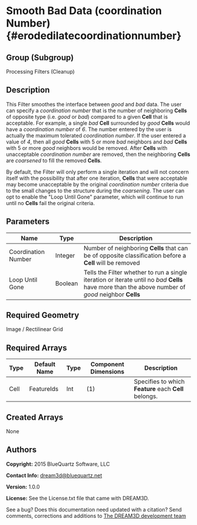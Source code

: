 Smooth Bad Data (coordination Number) {#erodedilatecoordinationnumber}
=============

## Group (Subgroup) ##
Processing Filters (Cleanup)

## Description ##
This Filter smoothes the interface between *good* and *bad* data. The user can specify a *coordination number* that is the number of neighboring **Cells** of opposite type (i.e. *good* or *bad*) compared to a given **Cell** that is acceptable.  For example, a single *bad* **Cell** surrounded by *good* **Cells** would have a *coordination number* of *6*.  The number entered by the user is actually the maximum tolerated *coordination number*.  If the user entered a value of *4*, then all *good* **Cells** with 5 or more *bad* neighbors and *bad* **Cells** with 5 or more *good* neighbors would be removed.  After **Cells** with unacceptable *coordination number* are removed, then the neighboring **Cells** are *coarsened* to fill the removed **Cells**.  

By default, the Filter will only perform a single iteration and will not concern itself with the possibility that after one iteration, **Cells** that were acceptable may become unacceptable by the original *coordination number* criteria due to the small changes to the structure during the *coarsening*.  The user can opt to enable the "Loop Until Gone" parameter, which will continue to run until no **Cells** fail the original criteria.

## Parameters ##
| Name | Type | Description |
|------|------|------|
| Coordination Number | Integer | Number of neighboring **Cells** that can be of opposite classification before a **Cell** will be removed |
| Loop Until Gone | Boolean | Tells the Filter whether to run a single iteration or iterate until no *bad* **Cells** have more than the above number of *good* neighbor **Cells** |

## Required Geometry ##
Image / Rectilinear Grid 

## Required Arrays ##
| Type | Default Name | Type | Component Dimensions | Description |
|------|--------------|-------------|---------|-----|
| Cell | FeatureIds | Int | (1) | Specifies to which **Feature** each **Cell** belongs. |

## Created Arrays ##
None

## Authors ##
**Copyright:** 2015 BlueQuartz Software, LLC

**Contact Info:** dream3d@bluequartz.net

**Version:** 1.0.0

**License:**  See the License.txt file that came with DREAM3D.




See a bug? Does this documentation need updated with a citation? Send comments, corrections and additions to [The DREAM3D development team](mailto:dream3d@bluequartz.net?subject=Documentation%20Correction)

